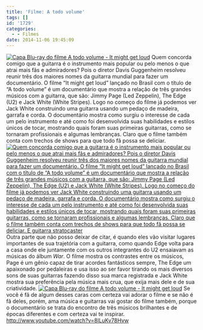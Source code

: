 ```yaml
---
title: 'Filme: A todo volume'
tags: []
id: '1729'
categories:
  - - Filmes
date: 2014-11-06 19:45:09
---
```


[![Capa Blu-ray do filme A todo volume -  It might get loud](/images/2014/11/DSC03272-1024x768.jpg)](/images/2014/11/DSC03272.jpg) Quem concorda comigo que a guitarra é o instrumento mais popular ou pelo menos o que atrai mais fãs e admiradores? Pois o diretor Davis Guggenheim resolveu reunir três dos maiores nomes da guitarra mundial para fazer um documentário. O filme “It might get loud” lançado no Brasil com o título de “A todo volume” é um documentário que mostra a relação de três grandes músicos com a guitarra, que são: Jimmy Page (Led Zeppelin), The Edge (U2) e Jack White (White Stripes). Logo no começo do filme já podemos ver Jack White construindo uma guitarra usando um pedaço de madeira, garrafa e corda. O documentário mostra como surgiu o interesse de cada um pelo instrumento e até como foi desenvolvida suas habilidades e estilos únicos de tocar, mostrando quais foram suas primeiras guitarras, como se tornaram profissionais e algumas lembranças. Claro que o filme também conta com trechos de shows para que todo fã possa se deliciar. [![Quem concorda comigo que a guitarra é o instrumento mais popular ou pelo menos o que atrai mais fãs e admiradores? Pois o diretor Davis Guggenheim resolveu reunir três dos maiores nomes da guitarra mundial para fazer um documentário.  O filme “It might get loud” lançado no Brasil com o título de “A todo volume” é um documentário que mostra a relação de três grandes músicos com a guitarra, que são: Jimmy Page (Led Zeppelin), The Edge (U2) e Jack White (White Stripes).  Logo no começo do filme já podemos ver Jack White construindo uma guitarra usando um pedaço de madeira, garrafa e corda.  O documentário mostra como surgiu o interesse de cada um pelo instrumento e até como foi desenvolvida suas habilidades e estilos únicos de tocar, mostrando quais foram suas primeiras guitarras, como se tornaram profissionais e algumas lembranças.  Claro que o filme também conta com trechos de shows para que todo fã possa se deliciar.  E guitarra stratocaster ](/images/2014/11/DSC03275-1024x768.jpg)](/images/2014/11/DSC03275.jpg) Outra parte que não posso deixar de citar, é quando eles vão visitar lugares importantes de sua trajetória com a guitarra, como quando Edge volta para a casa onde ele juntamente com os outros integrantes do U2 ensaiavam as músicas do álbum _War_. O filme mostra os contrastes entre os músicos, Page é um gênio capaz de tirar acordes fantásticos sempre, The Edge um apaixonado por pedaleiras e usa isso ao ser favor tirando os mais diversos sons de suas guitarras fazendo disso sua marca registrada e Jack White mostra sua preferência pela música mais crua, que exija mais dele e de sua criatividade. [![Capa Blu-ray do filme A todo volume -  It might get loud](/images/2014/11/DSC03276-1024x768.jpg)](/images/2014/11/DSC03276.jpg) Se você é fã de algum desses caras com certeza vai adorar o filme e se não é fã deles, porém, ama música e guitarras vai gostar do filme também, porque o documentário se trata do encontro de três músicos brilhantes e de épocas diferentes e com certeza vai te inspirar. http://www.youtube.com/watch?v=8lLuKv78Hvw
